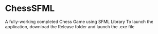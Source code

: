 # ChessSFML
A fully-working completed Chess Game using SFML Library
To launch the application, download the Release folder and launch the .exe file
